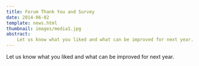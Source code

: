 ```yaml
---
title: Forum Thank You and Survey
date: 2014-06-02
template: news.html
thumbnail: images/media1.jpg
abstract:
    Let us know what you liked and what can be improved for next year.
---
```


Let us know what you liked and what can be improved for next year.

